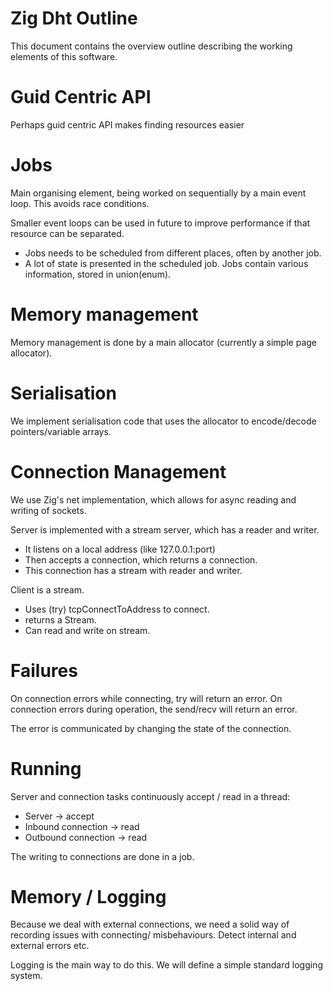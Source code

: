 Zig Dht Outline
===============
This document contains the overview outline describing the working elements of this software.

Guid Centric API
================
Perhaps guid centric API makes finding resources easier

Jobs
====
Main organising element, being worked on sequentially by a main event loop.
This avoids race conditions.

Smaller event loops can be used in future to improve performance if that resource can be separated.

- Jobs needs to be scheduled from different places, often by another job.
- A lot of state is presented in the scheduled job. Jobs contain various information, stored in union(enum).

Memory management
=================
Memory management is done by a main allocator (currently a simple page allocator).

Serialisation
=============
We implement serialisation code that uses the allocator to encode/decode pointers/variable arrays.

Connection Management
=====================
We use Zig's net implementation, which allows for async reading and writing of sockets.

Server is implemented with a stream server, which has a reader and writer.
- It listens on a local address (like 127.0.0.1:port)
- Then accepts a connection, which returns a connection.
- This connection has a stream with reader and writer.


Client is a stream.
- Uses (try) tcpConnectToAddress to connect.
- returns a Stream.
- Can read and write on stream.

# Failures
On connection errors while connecting, try will return an error.
On connection errors during operation, the send/recv will return an error.

The error is communicated by changing the state of the connection.

# Running

Server and connection tasks continuously accept / read in a thread:
- Server -> accept
- Inbound connection -> read
- Outbound connection -> read

The writing to connections are done in a job.

Memory / Logging
================
Because we deal with external connections, we need a solid way of recording issues with connecting/ misbehaviours. Detect internal and external errors etc.

Logging is the main way to do this. We will define a simple standard logging system.